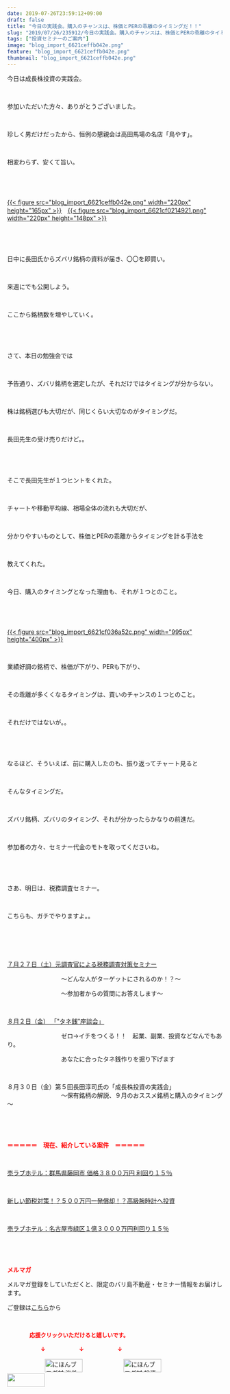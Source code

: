 ```yaml
---
date: 2019-07-26T23:59:12+09:00
draft: false
title: "今日の実践会。購入のチャンスは、株価とPERの乖離のタイミングだ！！"
slug: "2019/07/26/235912/今日の実践会。購入のチャンスは、株価とPERの乖離のタイミングだ！！"
tags: ["投資セミナーのご案内"]
image: "blog_import_6621ceffb042e.png"
feature: "blog_import_6621ceffb042e.png"
thumbnail: "blog_import_6621ceffb042e.png"
---
```

<p>今日は成長株投資の実践会。</p><p> </p><p>参加いただいた方々、ありがとうございました。</p><p> </p><p>珍しく男だけだったから、恒例の懇親会は高田馬場の名店「鳥やす」。</p><p> </p><p>相変わらず、安くて旨い。</p><p> </p><p> </p><p><a href="blog_import_6621ceffb042e.png">{{< figure src="blog_import_6621ceffb042e.png" width="220px" height="165px" >}}</a>　<a href="blog_import_6621cf0214921.png">{{< figure src="blog_import_6621cf0214921.png" width="220px" height="148px" >}}</a></p><p> </p><p> </p><p>日中に長田氏からズバリ銘柄の資料が届き、〇〇を即買い。</p><p> </p><p>来週にでも公開しよう。</p><p> </p><p>ここから銘柄数を増やしていく。</p><p> </p><p> </p><p>さて、本日の勉強会では</p><p> </p><p>予告通り、ズバリ銘柄を選定したが、それだけではタイミングが分からない。</p><p> </p><p>株は銘柄選びも大切だが、同じくらい大切なのがタイミングだ。</p><p> </p><p>長田先生の受け売りだけど。。</p><p> </p><p> </p><p>そこで長田先生が１つヒントをくれた。</p><p> </p><p>チャートや移動平均線、相場全体の流れも大切だが、</p><p> </p><p>分かりやすいものとして、株価とPERの乖離からタイミングを計る手法を</p><p> </p><p>教えてくれた。</p><p> </p><p>今日、購入のタイミングとなった理由も、それが１つとのこと。</p><p> </p><p> </p><p><a href="blog_import_6621cf036a52c.png">{{< figure src="blog_import_6621cf036a52c.png" width="995px" height="400px" >}}</a></p><p> </p><p>業績好調の銘柄で、株価が下がり、PERも下がり、</p><p> </p><p>その乖離が多くくなるタイミングは、買いのチャンスの１つとのこと。</p><p> </p><p>それだけではないが。。</p><p> </p><p> </p><p>なるほど、そういえば、前に購入したのも、振り返ってチャート見ると</p><p> </p><p>そんなタイミングだ。</p><p> </p><p>ズバリ銘柄、ズバリのタイミング、それが分かったらかなりの前進だ。</p><p> </p><p>参加者の方々、セミナー代金のモトを取ってくださいね。</p><p> </p><p> </p><p>さあ、明日は、税務調査セミナー。</p><p> </p><p>こちらも、ガチでやりますよ。。</p><p> </p><p> </p><p><br/><a href="entry-12489917228.html" target="_blank">７月２７日（土）元調査官による税務調査対策セミナー</a></p><p>　　　　　　　　　～どんな人がターゲットにされるのか！？～</p><p>　　　　　　　　　～参加者からの質問にお答えします～</p><p> </p><p><a href="entry-12490299208.html" target="_blank">８月２日（金） 「"タネ銭″座談会」</a></p><p>　　　　　　　　　ゼロ→イチをつくる！！　起業、副業、投資などなんでもあり。</p><p>　　　　　　　　　あなたに合ったタネ銭作りを掘り下げます</p><p> </p><p>８月３０日（金）第５回長田淳司氏の「成長株投資の実践会」<br/>　　　　　　　　　～保有銘柄の解説、９月のおススメ銘柄と購入のタイミング～</p><p> </p><p> </p><p><span style="font-weight: bold;"><span style="color: rgb(255, 0, 0);">＝＝＝＝＝　現在、紹介している案件　＝＝＝＝＝</span></span></p><p> </p><p><a href="entry-12497454744.html" target="_blank">売ラブホテル：群馬県藤岡市 価格３８００万円 利回り１５％</a></p><p> </p><p><a href="entry-12492433937.html" target="_blank">新しい節税対策！？５００万円一発償却！？高級腕時計へ投資</a></p><p> </p><p><a href="entry-12489345635.html" target="_blank">売ラブホテル：名古屋市緑区１億３０００万円利回り１５％</a></p><p> </p><p> </p><p><span style="font-weight: bold;"><span style="color: rgb(255, 0, 0);">メルマガ</span></span></p><p>メルマガ登録をしていただくと、限定のバリ島不動産・セミナー情報をお届けします。</p><p>ご登録は<a href="f9eeVI" target="_blank">こちら</a>から</p><p style="text-align: center;"> </p><p><font color="#ff0000" size="2"><strong>　　　　応援クリックいただけると嬉しいです。</strong></font></p><p><font color="#ff0000" size="2"><strong>　　　　　　↓　　　　　　↓　　　　　　↓</strong></font></p><p><a href="ranking.html?p_cid=01260127" id="&amp;blogmura_banner"><img alt="にほんブログ村 海外生活ブログ バリ島情報へ" border="0" height="31" src="data:image/svg+xml;charset=utf-8,%3Csvg%20xmlns%3D%22http%3A%2F%2Fwww.w3.org%2F2000%2Fsvg%22%20title%3D%22Placeholder%20for%20Images%22%20role%3D%22presentation%22%20viewBox%3D%220%200%2088%2031%22%20%2F%3E" width="88" data-src="//overseas.blogmura.com/bali/img/bali88_31.gif" style="aspect-ratio: auto 88 / 31;"/><noscript><img alt="にほんブログ村 海外生活ブログ バリ島情報へ" border="0" height="31" src="//overseas.blogmura.com/bali/img/bali88_31.gif" width="88"></noscript></a>  <a href="ranking.html?p_cid=01260127" id="&amp;blogmura_banner"><img alt="にほんブログ村 投資ブログ 不動産投資へ" border="0" height="31" src="data:image/svg+xml;charset=utf-8,%3Csvg%20xmlns%3D%22http%3A%2F%2Fwww.w3.org%2F2000%2Fsvg%22%20title%3D%22Placeholder%20for%20Images%22%20role%3D%22presentation%22%20viewBox%3D%220%200%2088%2031%22%20%2F%3E" width="88" data-src="//investment.blogmura.com/hudousantoushi/img/hudousantoushi88_31.gif" style="aspect-ratio: auto 88 / 31;"/><noscript><img alt="にほんブログ村 投資ブログ 不動産投資へ" border="0" height="31" src="//investment.blogmura.com/hudousantoushi/img/hudousantoushi88_31.gif" width="88"></noscript></a> <a href="link.php?1804582" title="人気ブログランキングへ"><img border="0" height="31" src="data:image/svg+xml;charset=utf-8,%3Csvg%20xmlns%3D%22http%3A%2F%2Fwww.w3.org%2F2000%2Fsvg%22%20title%3D%22Placeholder%20for%20Images%22%20role%3D%22presentation%22%20viewBox%3D%220%200%2088%2031%22%20%2F%3E" width="88" data-src="https://blog.with2.net/img/banner/banner_22.gif" style="aspect-ratio: auto 88 / 31;"/><noscript><img border="0" height="31" src="https://blog.with2.net/img/banner/banner_22.gif" width="88"></noscript></a></p>

